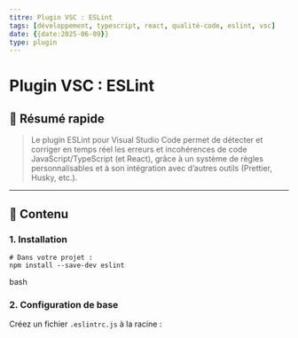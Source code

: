 ```yaml
---
titre: Plugin VSC : ESLint
tags: [développement, typescript, react, qualité-code, eslint, vsc]
date: {{date:2025-06-09}}
type: plugin
---
```


# Plugin VSC : ESLint

## 🧠 Résumé rapide

> Le plugin ESLint pour Visual Studio Code permet de détecter et corriger en temps réel les erreurs et incohérences de code JavaScript/TypeScript (et React), grâce à un système de règles personnalisables et à son intégration avec d’autres outils (Prettier, Husky, etc.).

---

## 📌 Contenu

### 1. Installation
```# Depuis VSCode : Marketplace → “ESLint” → Installer
# Dans votre projet :
npm install --save-dev eslint
```

bash



### 2. Configuration de base

Créez un fichier `.eslintrc.js` à la racine :
